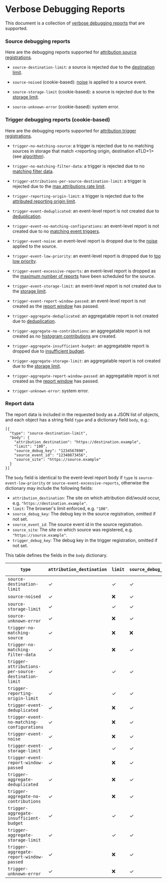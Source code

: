 Verbose Debugging Reports
=========================

This document is a collection of [verbose debugging
reports](https://github.com/WICG/attribution-reporting-api/blob/main/EVENT.md#optional-verbose-debugging-reports)
that are supported.

### Source debugging reports

Here are the debugging reports supported for [attribution source
registrations](https://github.com/WICG/attribution-reporting-api/blob/main/EVENT.md#registering-attribution-sources).

* `source-destination-limit`: a source is rejected due to the [destination limit](https://github.com/WICG/attribution-reporting-api/blob/main/EVENT.md#limiting-the-number-of-unique-destinations-covered-by-unexpired-sources).

* `source-noised` (cookie-based): [noise](https://github.com/WICG/attribution-reporting-api/blob/main/EVENT.md#data-limits-and-noise) is applied to a source event.

* `source-storage-limit` (cookie-based): a source is rejected due to the [storage limit](https://github.com/WICG/attribution-reporting-api/blob/main/EVENT.md#storage-limits).

* `source-unknown-error` (cookie-based): system error.

### Trigger debugging reports (cookie-based)

Here are the debugging reports supported for [attribution trigger
registrations](https://github.com/WICG/attribution-reporting-api/blob/main/EVENT.md#triggering-attribution).

* `trigger-no-matching-source`: a trigger is rejected due to no matching sources in storage that match <reporting origin, destination eTLD+1> (see [algorithm](https://github.com/WICG/attribution-reporting-api/blob/main/EVENT.md#trigger-attribution-algorithm)).

* `trigger-no-matching-filter-data`: a trigger is rejected due to no [matching filter data](https://github.com/WICG/attribution-reporting-api/blob/main/EVENT.md#optional-attribution-filters).

* `trigger-attributions-per-source-destination-limit`: a trigger is rejected due to the [max attributions rate limit](https://github.com/WICG/attribution-reporting-api/blob/main/EVENT.md#reporting-cooldown--rate-limits).

* `trigger-reporting-origin-limit`: a trigger is rejected due to the [attributed reporting origin limit](https://github.com/WICG/attribution-reporting-api/blob/main/EVENT.md#reporting-origin-limits).

* `trigger-event-deduplicated`: an event-level report is not created due to
    [deduplication](https://github.com/WICG/attribution-reporting-api/blob/main/EVENT.md#trigger-attribution-algorithm).

* `trigger-event-no-matching-configurations`: an event-level report is not created due to no
    [matching event triggers](https://github.com/WICG/attribution-reporting-api/blob/main/EVENT.md#optional-attribution-filters).

* `trigger-event-noise`: an event-level report is dropped due to the
    [noise](https://github.com/WICG/attribution-reporting-api/blob/main/EVENT.md#data-limits-and-noise) applied to the source.

* `trigger-event-low-priority`: an event-level report is dropped due to [too low priority](https://github.com/WICG/attribution-reporting-api/blob/main/EVENT.md#trigger-attribution-algorithm).

* `trigger-event-excessive-reports`: an event-level report is dropped as the [maximum number of reports](https://github.com/WICG/attribution-reporting-api/blob/main/EVENT.md#trigger-attribution-algorithm) have been scheduled for the source.

* `trigger-event-storage-limit`: an event-level report is not created due to the [storage limit](https://github.com/WICG/attribution-reporting-api/blob/main/EVENT.md#storage-limits).

* `trigger-event-report-window-passed`: an event-level report is not created as the [report window](https://github.com/WICG/attribution-reporting-api/blob/main/EVENT.md#registering-attribution-sources) has passed.

* `trigger-aggregate-deduplicated`: an aggregatable report is not created due to
    [deduplication](https://github.com/WICG/attribution-reporting-api/blob/main/AGGREGATE.md#attribution-trigger-registration).

* `trigger-aggregate-no-contributions`: an aggregatable report is not created as no [histogram contributions](https://github.com/WICG/attribution-reporting-api/blob/main/AGGREGATE.md#attribution-trigger-registration) are created.

* `trigger-aggregate-insufficient-budget`: an aggregatable report is dropped due to [insufficient budget](https://github.com/WICG/attribution-reporting-api/blob/main/AGGREGATE.md#contribution-bounding-and-budgeting).

* `trigger-aggregate-storage-limit`: an aggregatable report is not created due to the [storage limit](https://github.com/WICG/attribution-reporting-api/blob/main/AGGREGATE.md#storage-limits).

* `trigger-aggregate-report-window-passed`: an aggregatable report is not created as the [report window](https://github.com/WICG/attribution-reporting-api/blob/main/AGGREGATE.md#attribution-source-registration) has passed.

* `trigger-unknown-error`: system error.

### Report data

The report data is included in the requested body as a JSON list of objects, and
each object has a string field `type` and a dictionary field `body`, e.g.:

```jsonc
[{
  "type": "source-destination-limit",
  "body": {
    "attribution_destination": "https://destination.example",
    "limit": "100",
    "source_debug_key": "1234567890",
    "source_event_id": "12340873456",
    "source_site": "https://source.example"
  }
}]
```

The `body` field is identical to the event-level report body if `type` is
`source-event-low-priority` or `source-event-excessive-reports`, otherwise the
dictionary may include the following fields:
* `attribution_destination`: The site on which attribution did/would occur, e.g. `"https://destination.example"`.
* `limit`: The browser's limit enforced, e.g. `"100"`.
* `source_debug_key`: The debug key in the source registration, omitted if not set.
* `source_event_id`: The source event id in the source registration.
* `source_site`: The site on which source was registered, e.g. `"https://source.example"`.
* `trigger_debug_key`: The debug key in the trigger registration, omitted if not set.

This table defines the fields in the `body` dictionary.

| `type` | `attribution_destination`| `limit` | `source_debug_key` | `source_event_id` | `source_site` | ` trigger_debug_key` |
| --- | --- | --- | --- | --- | --- | --- |
| `source-destination-limit` | ✓ | ✓ | ✓ | ✓ | ✓ | ❌ |
| `source-noised` | ✓ | ❌ | ✓ | ✓ | ✓ | ❌ |
| `source-storage-limit` | ✓ | ✓ | ✓ | ✓ | ✓ | ❌ |
| `source-unknown-error` | ✓ | ❌ | ✓ | ✓ | ✓ | ❌ |
| `trigger-no-matching-source` | ✓ | ❌ | ❌ | ❌ | ❌ | ✓ |
| `trigger-no-matching-filter-data` | ✓ | ❌ | ✓ | ✓ | ✓ | ✓ |
| `trigger-attributions-per-source-destination-limit` | ✓ | ✓ | ✓ | ✓ | ✓ | ✓ |
| `trigger-reporting-origin-limit` | ✓ | ✓ | ✓ | ✓ | ✓ | ✓ |
| `trigger-event-deduplicated` | ✓ | ❌ | ✓ | ✓ | ✓ | ✓ |
| `trigger-event-no-matching-configurations` | ✓ | ❌ | ✓ | ✓ | ✓ | ✓ |
| `trigger-event-noise` | ✓ | ❌ | ✓ | ✓ | ✓ | ✓ |
| `trigger-event-storage-limit` | ✓ | ✓ | ✓ | ✓ | ✓ | ✓ |
| `trigger-event-report-window-passed` | ✓ | ❌ | ✓ | ✓ | ✓ | ✓ |
| `trigger-aggregate-deduplicated` | ✓ | ❌ | ✓ | ✓ | ✓ | ✓ |
| `trigger-aggregate-no-contributions` | ✓ | ❌ | ✓ | ✓ | ✓ | ✓ |
| `trigger-aggregate-insufficient-budget` | ✓ | ✓ | ✓ | ✓ | ✓ | ✓ |
| `trigger-aggregate-storage-limit` | ✓ | ✓ | ✓ | ✓ | ✓ | ✓ |
| `trigger-aggregate-report-window-passed` | ✓ | ❌ | ✓ | ✓ | ✓ | ✓ |
| `trigger-unknown-error` | ✓ | ❌ | ✓ | ✓ | ✓ | ✓ |


